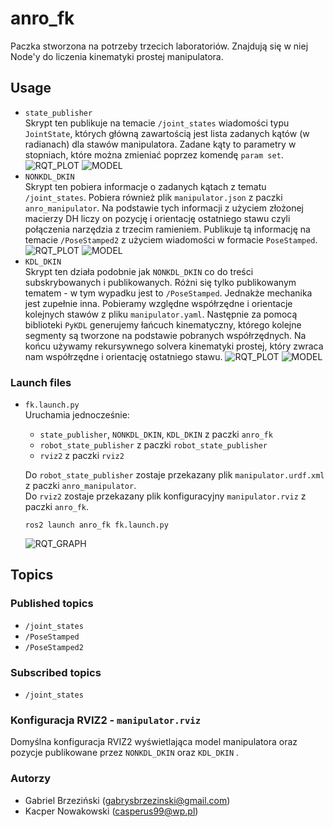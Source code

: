 # anro_fk
Paczka stworzona na potrzeby trzecich laboratoriów. Znajdują się w niej Node'y do liczenia kinematyki prostej manipulatora.
## Usage  
- `state_publisher`  
  Skrypt ten publikuje na temacie `/joint_states` wiadomości typu `JointState`, których główną zawartością jest lista zadanych kątów (w radianach) dla stawów manipulatora. Zadane kąty to     parametry w stopniach, które można zmieniać poprzez komendę `param set`.
  ![RQT_PLOT](https://github.com/pw-eiti-anro-21l/brzezinski_nowakowski/blob/main/anro_manipulator/docs/state_publicher_plot.png?raw=true)
  ![MODEL](https://github.com/pw-eiti-anro-21l/brzezinski_nowakowski/blob/main/anro_manipulator/docs/origin_test.png?raw=true)
- `NONKDL_DKIN`  
  Skrypt ten pobiera informacje o zadanych kątach z tematu `/joint_states`. Pobiera również plik `manipulator.json` z paczki `anro_manipulator`. Na podstawie tych informacji z użyciem złożonej macierzy DH liczy on pozycję i orientację ostatniego stawu czyli połączenia narzędzia z trzecim ramieniem. Publikuje tą informację na temacie `/PoseStamped2` z użyciem wiadomości w formacie `PoseStamped`.
  ![RQT_PLOT](https://github.com/pw-eiti-anro-21l/brzezinski_nowakowski/blob/main/anro_manipulator/docs/nonkdl_plot.png?raw=true)
  ![MODEL](https://github.com/pw-eiti-anro-21l/brzezinski_nowakowski/blob/main/anro_manipulator/docs/nonkdl_test.png?raw=true)
- `KDL_DKIN`  
  Skrypt ten działa podobnie jak `NONKDL_DKIN` co do treści subskrybowanych i publikowanych. Różni się tylko publikowanym tematem - w tym wypadku jest to `/PoseStamped`. Jednakże mechanika jest zupełnie inna. Pobieramy względne współrzędne i orientacje kolejnych stawów z pliku `manipulator.yaml`. Następnie za pomocą biblioteki `PyKDL` generujemy łańcuch kinematyczny, którego kolejne segmenty są tworzone na podstawie pobranych współrzędnych. Na końcu używamy rekursywnego solvera kinematyki prostej, który zwraca nam współrzędne i orientację ostatniego stawu.
  ![RQT_PLOT](https://github.com/pw-eiti-anro-21l/brzezinski_nowakowski/blob/main/anro_manipulator/docs/kdl_plot.png?raw=true)
  ![MODEL](https://github.com/pw-eiti-anro-21l/brzezinski_nowakowski/blob/main/anro_manipulator/docs/kdl_test.png?raw=true)
### Launch files
- `fk.launch.py`  
  Uruchamia jednocześnie: 
  - `state_publisher`, `NONKDL_DKIN`, `KDL_DKIN` z paczki `anro_fk`
  - `robot_state_publisher` z paczki `robot_state_publisher`
  - `rviz2` z paczki `rviz2`  

  Do `robot_state_publisher` zostaje przekazany plik `manipulator.urdf.xml` z paczki `anro_manipulator`.   
  Do `rviz2` zostaje przekazany plik konfiguracyjny `manipulator.rviz` z paczki `anro_fk`.
  ```
  ros2 launch anro_fk fk.launch.py
  ```  
  ![RQT_GRAPH](https://github.com/pw-eiti-anro-21l/brzezinski_nowakowski/blob/main/anro_manipulator/docs/lab3_graph.png?raw=true)
## Topics
### Published topics
- `/joint_states`
- `/PoseStamped`
- `/PoseStamped2`
### Subscribed topics
- `/joint_states`

### Konfiguracja RVIZ2 - `manipulator.rviz`
Domyślna konfiguracja RVIZ2 wyświetlająca model manipulatora oraz pozycje publikowane przez `NONKDL_DKIN` oraz `KDL_DKIN`  .

### Autorzy
- Gabriel Brzeziński (gabrysbrzezinski@gmail.com)  
- Kacper Nowakowski (casperus99@wp.pl) 
